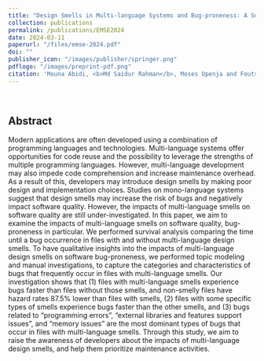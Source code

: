 ```yaml
---
title: "Design Smells in Multi-language Systems and Bug-proneness: A Survival Analysis"
collection: publications
permalink: /publications/EMSE2024
date: 2024-03-11
paperurl: "/files/emse-2024.pdf"
doi: ""
publisher_icon: "/images/publisher/springer.png"
pdflogo: "/images/preprint-pdf.png"
citation: 'Mouna Abidi, <b>Md Saidur Rahman</b>, Moses Openja and Foutse Khomh, &quot; Design Smells in Multi-language Systems and Bug-proneness: A Survival Analysis &quot;, <i>Empirical Software Engineering (<b>EMSE</b>)</i>, Volume xx, Issue x, pages 45, 2024.(Accepted)'
---
```

<br>

## Abstract
Modern applications are often developed using a combination of programming languages and technologies. Multi-language systems offer opportunities for code reuse and the possibility to leverage the strengths of multiple programming languages. However, multi-language development may also impede code comprehension and increase maintenance overhead. As a result of this, developers may introduce design smells by making poor design and implementation choices. Studies on mono-language systems suggest that design smells may increase the risk of bugs and negatively impact software quality. However, the impacts of multi-language smells on software quality are still under-investigated. In this paper, we aim to examine the impacts of multi-language smells on software quality, bug-proneness in particular. We performed survival analysis comparing the time until a bug occurrence in files with and without multi-language design smells. To have qualitative insights into the impacts of multi-language design smells on software bug-proneness, we performed topic modeling and manual investigations, to capture the categories and characteristics of bugs that frequently occur in files with multi-language smells. Our investigation shows that (1) files with multi-language smells experience bugs faster than files without those smells, and non-smelly files have hazard rates 87.5% lower than files with smells, (2) files with some specific types of smells experience bugs faster than the other smells, and (3) bugs related to “programming errors”, “external libraries and features support issues”, and “memory issues” are the most dominant types of bugs that occur in files with multi-language smells. Through this study, we aim to raise the awareness of developers about the impacts of multi-language design smells, and help them prioritize maintenance activities. 
